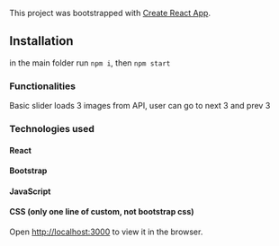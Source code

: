 This project was bootstrapped with [Create React App](https://github.com/facebook/create-react-app).

## Installation 
in the main folder run `npm i`, then `npm start`

### Functionalities
Basic slider loads 3 images from API, user can go to next 3 and prev 3

### Technologies used

#### React
#### Bootstrap
#### JavaScript
#### CSS (only one line of custom, not bootstrap css)



Open [http://localhost:3000](http://localhost:3000) to view it in the browser.






